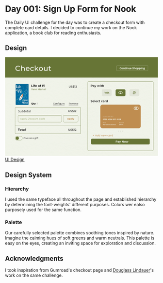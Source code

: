 # Day 001: Sign Up Form for Nook
The Daily UI challenge for the day was to create a checkout form with complete card details. I decided to continue my work on the Nook application, a book club for reading enthusiasts.
## Design
![./Day 002](https://github.com/jlxfd/UI-Challenges/blob/a4cb980b3c3e120262cc8c1db21989bb36a2885a/Day%20002/Day%20002%20Output.png)
[UI Design](https://www.figma.com/proto/GSklQ21I1LGmipgL7tKtFu/Daily-UI?type=design&node-id=43-28&t=GLLqTaRrBlWw4g4d-1&scaling=scale-down&page-id=0%3A1&mode=design)
## Design System
### Hierarchy
I used the same typeface all throughout the page and established hierarchy by determining the font-weights' different purposes. Colors wer ealso purposely used for the same function.
### Palette
Our carefully selected palette combines soothing tones inspired by nature. Imagine the calming hues of soft greens and warm neutrals. This palette is easy on the eyes, creating an inviting space for exploration and discussion.
## Acknowledgments
I took inspiration from Gumroad's checkout page and [Douglass Lindauer](https://www.behance.net/gallery/189037829/Daily-UI-002-sheckout)'s work on the same challenge.
